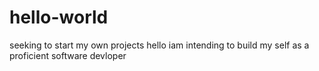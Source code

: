 # hello-world
seeking to start my own projects
hello iam intending to build my self as a proficient software devloper
